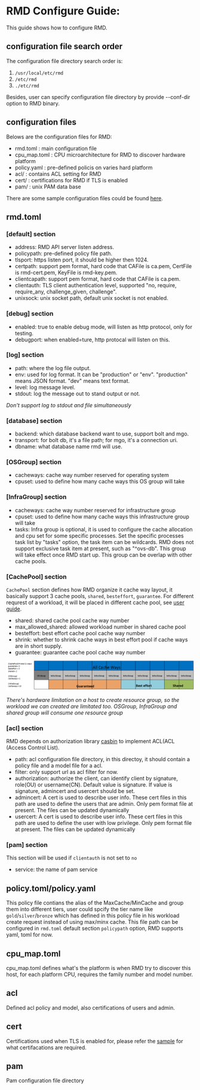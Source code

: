 # RMD Configure Guide:

This guide shows how to configure RMD.

## configuration file search order

The configuration file directory search order is:

1. `/usr/local/etc/rmd`
2. `/etc/rmd`
3. `./etc/rmd`

Besides, user can specify configuration file directory by provide --conf-dir option
to RMD binary.

## configuration files

Belows are the configuration files for RMD:

* rmd.toml : main configuration file
* cpu_map.toml : CPU microarchitecture for RMD to discover hardware platform
* policy.yaml : pre-defined policis on varies hard platform
* acl/ : contains ACL setting for RMD
* cert/ : certifications for RMD if TLS is enabled
* pam/ : unix PAM data base

There are some sample configuration files could be found [here](../etc/rmd).

## rmd.toml

### [default] section
* address: RMD API server listen address.
* policypath: pre-defined policy file path.
* tlsport: https listen port, it should be higher then 1024.
* certpath: support pem format, hard code that CAFile is ca.pem, CertFile is rmd-cert.pem, KeyFile is rmd-key.pem.
* clientcapath: support pem format, hard code that CAFile is ca.pem.
* clientauth: TLS client authentication level, supported "no, require, require_any, challenge_given, challenge".
* unixsock: unix socket path, default unix socket is not enabled.

### [debug] section
* enabled: true to enable debug mode, will listen as http protocol, only for testing.
* debugport: when enabled=ture, http protocal will listen on this.

### [log] section
* path: where the log file output.
* env: used for log format. It can be "production" or "env". "production" means JSON format. "dev" means text format.
* level: log message level.
* stdout: log the message out to stand output or not.

*Don't support log to stdout and file simultaneously*

### [database] section
* backend: which database backend want to use, support bolt and mgo.
* transport: for bolt db, it's a file path; for mgo, it's a connection uri.
* dbname: what database name rmd will use.


### [OSGroup] section
* cacheways: cache way number reserved for operating system
* cpuset: used to define how many cache ways this OS group will take

### [InfraGroup] section
* cacheways: cache way number reserved for infrastructure group
* cpuset: used to define how many cache ways this infrastructure group will take
* tasks: Infra group is optional, it is used to configure the cache allocation and cpu set for some specific processes. Set the specific processes task list by "tasks" option, the task item can be wildcards. RMD does not support exclusive task item at present, such as "^ovs-db". This group will take effect once RMD start up. This group can be overlap with other cache pools.

### [CachePool] section
`CachePool` section defines how RMD organize it cache way layout, it basically support 3 cache pools, `shared`, `besteffort`, `guarantee`. For different requrest of a workload, it will be placed in different cache pool, see [user guide](UserGuide.md).

* shared: shared cache pool cache way number
* max_allowed_shared: allowed workload number in shared cache pool
* besteffort: best effort cache pool cache way number
* shrink: whether to shrink cache ways in best effort pool if cache ways are in short supply.
* guarantee: guarantee cache pool cache way number

![Cache pool layout example](pic/rmd_pools.png)

*There's hardware limitation on a host to create resource group, so the workload we can created are limitated too. OSGroup, InfraGroup and shared group will consume one resource group*

### [acl] section

RMD depends on authorization library [casbin](https://github.com/casbin/casbin) to implement ACL(ACL (Access Control List).

* path: acl configuration file directory, in this directoy, it should contain a policy file and a model file for a acl.
* filter: only support url as acl filter for now.
* authorization: authorize the client, can identify client by signature, role(OU) or username(CN). Default value is signature. If value is signature, admincert     and usercert should be set.
* admincert: A cert is used to describe user info. These cert files in this path are used to define the users that are admin. Only pem format file at present. The files can be updated dynamically
* usercert: A cert is used to describe user info. These cert files in this path are used to define the user with low privilege. Only pem format file at present. The files can be updated dynamically

### [pam] section
This section will be used if `clientauth` is not set to `no`
* service: the name of pam service

## policy.toml/policy.yaml
This policy file contians the alias of the MaxCache/MinCache and group them into different tiers, user could spcify the tier name like `gold`/`silver`/`bronze` which has defined in this policy file in his workload create request instead of using max/minx cache. This file path can be configured in `rmd.toml` default section `policypath` option, RMD supports yaml, toml for now.

## cpu_map.toml

cpu_map.toml defines what's the platform is when RMD try to discover this host, for each platform CPU, requires the family number and model number.

## acl

Defined acl policy and model, also certifications of users and admin.

## cert

Certifications used when TLS is enabled for, please refer the [sample](../etc/rmd/cert) for what certifacations are required.

## pam

Pam configuration file directory
